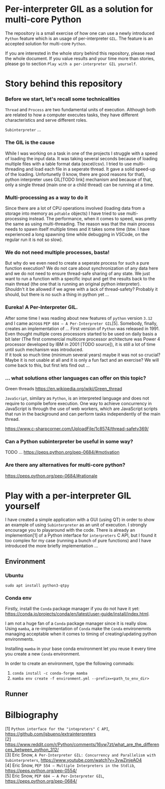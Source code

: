 # Per-interpreter GIL as a solution for multi-core Python

The repository is a small exercise of how one can use a newly introduced `Python` feature which is an usage of per-interpreter `GIL`. The feature is an accepted solution for multi-core `Python`.

If you are interested in the whole story behind this repository, please read the whole document. 
If you value results and your time more than stories, please go to section `Play with a per-interpreter GIL yourself`.

# Story behind this repository

### Before we start, let's recall some technicalities

`Thread` and `Process` are two fundamental units of execution. Although both are related to how a computer executes tasks, they have different characteristics and serve different roles.

`Subinterpreter` ...

### The GIL is the cause

While I was working on a task in one of the projects I struggle with a speed of loading the input data. 
It was taking several seconds because of loading multiple files with a table format data (excel/csv). 
I tried to use multi-threading and load each file in a seperate thread. 
It gave a solid speed-up of the loading. Unfortunetly (I know, there are good reasons for that), python interpreter uses GIL[TODO link] mechanism and because of that, only a single thread (main one or a child thread) can be running at a time.

### Multi-processing as a way to do it

Since there are a lot of CPU operations involved (loading data from a storage into memory as `pdtable` objects) 
I have tried to use multi-processing instead. The performance, when it comes to speed, was pretty the same as using multi-threading. The reason was that the main process needs to spawn itself multiple times and it 
takes some time (btw. I have experienced a long spawning time while debugging in VSCode, on the regular run it is not so slow).

### We do not need multiple processes, basta!

But why do we even need to create a seperate process for such a pure function execution? We do not care about synchronization of any data here and we do not need to ensure thread-safe sharing of any state. We just want to run a function with a specific input and get the results back to the main thread (the one that is running an original python interpreter). Shouldn't it be allowed if we agree with a lack of thread-safety? Probably it should, but there is no 
such a thing in python yet ...

### Eureka! A Per-Interpreter GIL.

After some time I was reading about new features of `python` version `3.12` and I came across `PEP 684 – A Per-Interpreter GIL`[5]. 
Somebody, finally, creates an implementation of ... First version of `Python` was released in 1991. Even thought multiple cores processors started to be used on daily basis a bit later (The first commercial multicore processor architecture was Power 4 processor developed by IBM in 2001 [TODO source]), it is still a lot of time until such mechanism was introduced.  
If it took so much time (minimum several years) maybe it was not so crucial? Maybe it is not usable at all and it is only a fun fact 
and an exercise? We will come back to this, but first lets find out ...  

### ... what solutions other languages can offer on this topic? 

Green threads https://en.wikipedia.org/wiki/Green_thread

`JavaScript`, similary as `Python`, is an interpreted language and does not require to compile before execution. One way to achieve concurrency in JavaScript is through the use of web workers, which are JavaScript scripts that run in the background and can perform tasks independently of the main thread. 

https://www.c-sharpcorner.com/UploadFile/1c8574/thread-safety369/

### Can a Python subinterpreter be useful in some way?  

TODO ... https://peps.python.org/pep-0684/#motivation

### Are there any alternatives for multi-core python?

https://peps.python.org/pep-0684/#rationale

# Play with a per-interpreter GIL yourself

I have created a simple application with a GUI (using QT) in order to show an example of using `Subinterpreter` as an unit of execution. 
I strongly encourage you to playaround with the code. There is already an implemention[1] of a Python interface for `interpreters` C API, but I found it too complex for my case (running a bunch of pure functions) and I have introduced the more briefly implementation ...

## Environment
### Ubuntu

`sudo apt install python3-qtpy`

### Conda env

Firstly, install the `Conda` package manager if you do not have it yet: https://conda.io/projects/conda/en/latest/user-guide/install/index.html.

I am not a huge fan of a `Conda` package manager since it is really slow. Using `mamba`, a re-implementation of `Conda` make the `Conda` environemnts managing acceptable when it comes to timing of creating/updating python environments.

Installing `mamba` in your base conda environment let you reuse it every time you create a new `Conda` environment.

In order to create an environment, type the following commads:  

1. `conda install -c conda-forge mamba`  
2. `mamba env create -f environment.yml --prefix=<path_to_env_dir>`  

## Runner

# Bilbiography
[1] `Python interface for the "intepreters" C API`, https://github.com/jsbueno/extrainterpreters  
[2] https://www.reddit.com/r/Python/comments/16yw7zt/what_are_the_differences_between_python_312/  
[3] Eric Snow, `A Per-Interpreter GIL: Concurrency and Parallelism with Subinterpreters`, https://www.youtube.com/watch?v=3ywZjnjeAO4  
[4] Eric Snow, `PEP 554 – Multiple Interpreters in the Stdlib`, https://peps.python.org/pep-0554/  
[5] Eric Snow, `PEP 684 – A Per-Interpreter GIL`, https://peps.python.org/pep-0684/